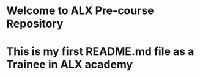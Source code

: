 # Welcome to ALX Pre-course Repository
# This is my first README.md file as a Trainee in ALX academy
